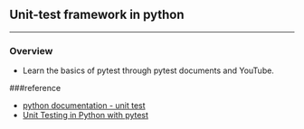 ## Unit-test framework in python

---

### Overview

- Learn the basics of pytest through pytest documents and YouTube.


###reference  

 - [python documentation - unit test](https://docs.python.org/3/library/unittest.html?highlight=unittest)
 - [Unit Testing in Python with pytest](https://www.youtube.com/playlist?list=PLyb_C2HpOQSBWGekd7PfhHnb9GnqDgrxS)


